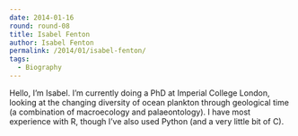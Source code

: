 ```yaml
---
date: 2014-01-16
round: round-08
title: Isabel Fenton
author: Isabel Fenton
permalink: /2014/01/isabel-fenton/
tags:
  - Biography
---
```

Hello, I&#8217;m Isabel. I&#8217;m currently doing a PhD at Imperial College London, looking at the changing diversity of ocean plankton through geological time (a combination of macroecology and palaeontology). I have most experience with R, though I&#8217;ve also used Python (and a very little bit of C).
